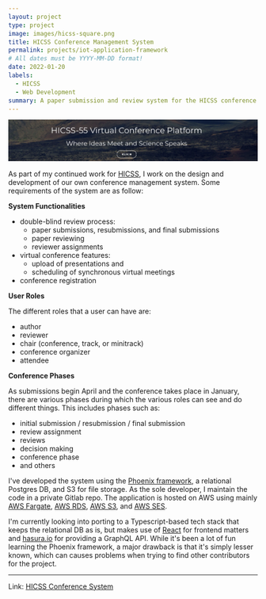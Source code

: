 ```yaml
---
layout: project
type: project
image: images/hicss-square.png
title: HICSS Conference Management System
permalink: projects/iot-application-framework
# All dates must be YYYY-MM-DD format!
date: 2022-01-20
labels:
  - HICSS
  - Web Development
summary: A paper submission and review system for the HICSS conference.
---
```


<img class="ui centered large image" src="../images/hicss-header.png">

As part of my continued work for [HICSS](https://hicss.hawaii.edu), I work on the design and development of our own conference management system. Some requirements of the system are as follow: 

**System Functionalities**
* double-blind review process:
    * paper submissions, resubmissions, and final submissions
    * paper reviewing
    * reviewer assignments
* virtual conference features:
    * upload of presentations and 
    * scheduling of synchronous virtual meetings
* conference registration

**User Roles**

The different roles that a user can have are:
* author
* reviewer
* chair (conference, track, or minitrack)
* conference organizer
* attendee

**Conference Phases**

As submissions begin April and the conference takes place in January, there are various phases during which the various roles can see and do different things. This includes phases such as:
* initial submission / resubmission / final submission
* review assignment
* reviews
* decision making
* conference phase
* and others

I've developed the system using the [Phoenix framework](https://www.phoenixframework.org), a relational Postgres DB, and S3 for file storage. As the sole developer, I maintain the code in a private Gitlab repo. The application is hosted on AWS using mainly [AWS Fargate](https://aws.amazon.com/fargate/), [AWS RDS](https://aws.amazon.com/rds/postgresql/), [AWS S3](https://aws.amazon.com/s3), and [AWS SES](https://aws.amazon.com/ses/).

I'm currently looking into porting to a Typescript-based tech stack that keeps the relational DB as is, but makes use of [React]([React](https://reactjs.org)) for frontend matters and [hasura.io](https://hasura.io) for providing a GraphQL API. While it's been a lot of fun learning the Phoenix framework, a major drawback is that it's simply lesser known, which can causes problems when trying to find other contributors for the project. 

<hr>

Link: <a href="https://hicss-submissions.org"><i class="large upload icon "></i>HICSS Conference System</a>

